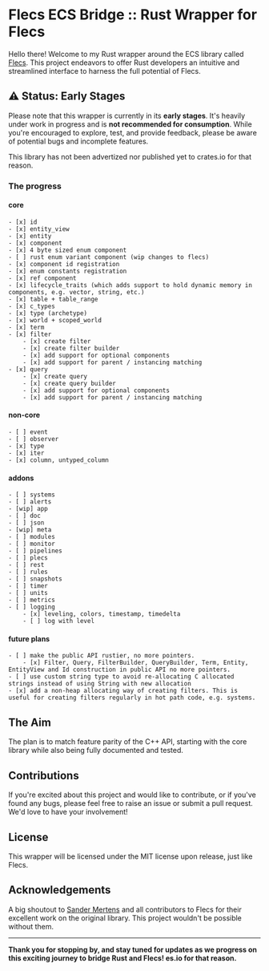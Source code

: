 # Flecs ECS Bridge :: Rust Wrapper for Flecs

Hello there! Welcome to my Rust wrapper around the ECS library called [Flecs](https://github.com/SanderMertens/flecs). This project endeavors to offer Rust developers an intuitive and streamlined interface to harness the full potential of Flecs.

## ⚠️ Status: Early Stages

Please note that this wrapper is currently in its **early stages**. It's heavily under work in progress and is **not recommended for consumption**. While you're encouraged to explore, test, and provide feedback, please be aware of potential bugs and incomplete features.

This library has not been advertized nor published yet to crates.io for that reason.

### The progress

#### core
```[tasklist]
- [x] id
- [x] entity_view
- [x] entity
- [x] component
- [x] 4 byte sized enum component
- [ ] rust enum variant component (wip changes to flecs)
- [x] component id registration
- [x] enum constants registration
- [x] ref component
- [x] lifecycle_traits (which adds support to hold dynamic memory in components, e.g. vector, string, etc.)
- [x] table + table_range
- [x] c_types
- [x] type (archetype)
- [x] world + scoped_world
- [x] term
- [x] filter
    - [x] create filter 
    - [x] create filter builder
    - [x] add support for optional components
    - [x] add support for parent / instancing matching
- [x] query
    - [x] create query
    - [x] create query builder
    - [x] add support for optional components
    - [x] add support for parent / instancing matching
```

#### non-core
```[tasklist]
- [ ] event
- [ ] observer
- [x] type
- [x] iter
- [x] column, untyped_column
```
#### addons
```[tasklist]
- [ ] systems
- [ ] alerts
- [wip] app
- [ ] doc
- [ ] json
- [wip] meta
- [ ] modules
- [ ] monitor
- [ ] pipelines
- [ ] plecs
- [ ] rest
- [ ] rules
- [ ] snapshots
- [ ] timer
- [ ] units
- [ ] metrics
- [ ] logging
    - [x] leveling, colors, timestamp, timedelta
    - [ ] log with level
```

#### future plans
```[tasklist]
- [ ] make the public API rustier, no more pointers.
    - [x] Filter, Query, FilterBuilder, QueryBuilder, Term, Entity, EntityView and Id construction in public API no more pointers.
- [ ] use custom string type to avoid re-allocating C allocated strings instead of using String with new allocation
- [x] add a non-heap allocating way of creating filters. This is useful for creating filters regularly in hot path code, e.g. systems. 
```

## The Aim

The plan is to match feature parity of the C++ API, starting with the core library while also being fully documented and tested.

## Contributions

If you're excited about this project and would like to contribute, or if you've found any bugs, please feel free to raise an issue or submit a pull request. We'd love to have your involvement!

## License

This wrapper will be licensed under the MIT license upon release, just like Flecs.

## Acknowledgements

A big shoutout to [Sander Mertens](https://github.com/SanderMertens) and all contributors to Flecs for their excellent work on the original library. This project wouldn't be possible without them.


---

**Thank you for stopping by, and stay tuned for updates as we progress on this exciting journey to bridge Rust and Flecs!
es.io for that reason.**
